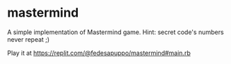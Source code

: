 # mastermind

A simple implementation of Mastermind game. Hint: secret code's numbers never repeat ;)

Play it at https://replit.com/@fedesapuppo/mastermind#main.rb
